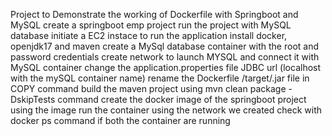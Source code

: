 Project to Demonstrate the working of Dockerfile with Springboot and MySQL 
create a springboot emp project
run the project with MySQL database
initiate a EC2 instace to run the application
install docker, openjdk17 and maven
create a MySql database container with the root and password credentials
create network to launch MYSQL and connect it with MySQL container
change the application.properties file JDBC url (localhost with the mySQL container name)
rename the Dockerfile /target/.jar file in COPY command
build the maven project using mvn clean package -DskipTests command
create the docker image of the springboot project
using the image run the container using the network we created
check with docker ps command if both the container are running

